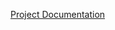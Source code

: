 [Project Documentation](https://www.fpcomplete.com/user/dschalk/Websockets%20Game%20of%20Score?show=tutorials)
